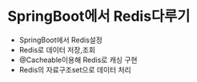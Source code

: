 # SpringBoot에서 Redis다루기
* SpringBoot에서 Redis설정
* Redis로 데이터 저장,조회
* @Cacheable이용해 Redis로 캐싱 구현
* Redis의 자료구조set으로 데이터 처리
